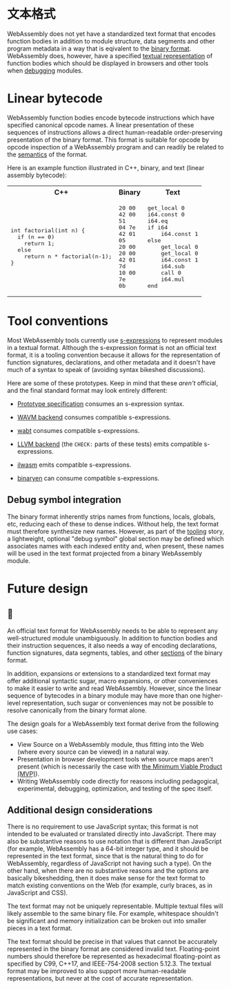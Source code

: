 # 文本格式

WebAssembly does not yet have a standardized text format that encodes function
bodies in addition to module structure, data segments and other program
metadata in a way that is eqivalent to the [binary format](BinaryEncoding.md).
WebAssembly does, however, have a specified
[textual representation](#linear-bytecode) of function bodies which should be displayed in browsers and other tools when [debugging](#debug-symbol-integration)
modules.

# Linear bytecode

WebAssembly function bodies encode bytecode instructions which have specified canonical opcode names. A linear presentation of these sequences of instructions allows a direct human-readable order-preserving presentation of the binary format. This format is suitable for opcode by opcode inspection of a WebAssembly program and can readily be related to the [semantics](Semantics.md) of the format. 

Here is an example function illustrated in C++, binary, and text (linear
assembly bytecode):

<table>
  <tr>
    <th>C++</th>
    <th>Binary</th>
    <th>Text</th>
  </tr>
  <tr>
    <td><pre>
int factorial(int n) {
  if (n == 0)
    return 1;
  else
    return n * factorial(n-1);
}</pre></td>
    <td><pre>
20 00
42 00
51
04 7e
42 01
05
20 00
20 00
42 01
7d
10 00
7e
0b</pre></td>
    <td><pre>
get_local 0
i64.const 0
i64.eq
if i64
    i64.const 1
else
    get_local 0
    get_local 0
    i64.const 1
    i64.sub
    call 0
    i64.mul
end</pre></td>
  </tr>
</table>

# Tool conventions

Most WebAssembly tools currently use [s-expressions][] to represent modules in a
textual format. Although the s-expression format is not an official text format,
it is a tooling convention because it allows for the representation of function
signatures, declarations, and other metadata and it doesn't have much of a
syntax to speak of (avoiding syntax bikeshed discussions).

  [s-expressions]: https://en.wikipedia.org/wiki/S-expression

Here are some of these prototypes. Keep in mind that these *aren't* official,
and the final standard format may look entirely different:

* [Prototype specification][] consumes an s-expression syntax.
* [WAVM backend][] consumes compatible s-expressions.
* [wabt][] consumes compatible s-expressions.
* [LLVM backend][] (the `CHECK:` parts of these tests) emits compatible s-expressions.
* [ilwasm][] emits compatible s-expressions.
* [binaryen][] can consume compatible s-expressions.

  [prototype specification]: https://github.com/WebAssembly/spec/tree/master/interpreter/test
  [LLVM backend]: https://github.com/llvm-mirror/llvm/tree/master/test/CodeGen/WebAssembly
  [WAVM backend]: https://github.com/AndrewScheidecker/WAVM/tree/master/Test
  [V8 prototype]: https://github.com/WebAssembly/v8-native-prototype
  [ilwasm]: https://github.com/WebAssembly/ilwasm
  [wabt]: https://github.com/WebAssembly/wabt
  [binaryen]: https://github.com/WebAssembly/binaryen

## Debug symbol integration

The binary format inherently strips names from functions, locals, globals, etc,
reducing each of these to dense indices. Without help, the text format must
therefore synthesize new names. However, as part of the [tooling](Tooling.md)
story, a lightweight, optional "debug symbol" global section may be defined
which associates names with each indexed entity and, when present, these names
will be used in the text format projected from a binary WebAssembly module.

# Future design
## :unicorn:

An official text format for WebAssembly needs to
be able to represent any well-structured module unambiguously.
In addition to function bodies and their instruction sequences, it also needs a
way of encoding declarations, function
signatures, data segments, tables, and other
[sections](BinaryEncoding.md#high-level-structure) of the binary format.

In addition, expansions or extensions to a standardized text format may offer
additional syntactic sugar, macro expansions, or other conveniences to make it
easier to write and read WebAssembly. However, since the linear sequence of
bytecodes in a binary module may have more than one higher-level
representation, such sugar or conveniences may not be possible to resolve
canonically from the binary format alone.

The design goals for a WebAssembly text format derive from the following use
cases:

* View Source on a WebAssembly module, thus fitting into the Web (where every source can be viewed) in a natural way.
* Presentation in browser development tools when source maps aren't present (which is necessarily the case with [the Minimum Viable Product (MVP)](MVP.md)).
* Writing WebAssembly code directly for reasons including pedagogical, experimental, debugging, optimization, and testing of the spec itself.

## Additional design considerations

There is no requirement to use JavaScript syntax; this format is not intended to be evaluated or translated directly into JavaScript. There may also be substantive reasons to use notation that is different than JavaScript (for example, WebAssembly has a 64-bit integer type, and it should be represented in the text format, since that is the natural thing to do for WebAssembly, regardless of JavaScript not having such a type). On the other hand, when there are no substantive reasons and the options are basically bikeshedding, then it does make sense for the text format to match existing conventions on the Web (for example, curly braces, as in JavaScript and CSS).

The text format may not be uniquely representable. Multiple textual files will likely assemble to the same binary file. For example, whitespace shouldn't be significant and memory initialization can be broken out into smaller pieces in a text format.

The text format should be precise in that values that cannot be accurately represented in the binary format are considered invalid text. Floating-point numbers should therefore be represented as hexadecimal floating-point as specified by C99, C++17, and IEEE-754-2008 section 5.12.3. The textual format may be improved to also support more human-readable representations, but never at the cost of accurate representation.
